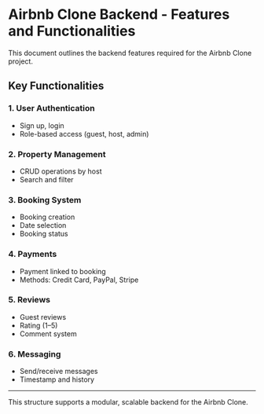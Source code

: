 # Airbnb Clone Backend - Features and Functionalities

This document outlines the backend features required for the Airbnb Clone project.


## Key Functionalities

### 1. User Authentication
- Sign up, login
- Role-based access (guest, host, admin)

### 2. Property Management
- CRUD operations by host
- Search and filter

### 3. Booking System
- Booking creation
- Date selection
- Booking status

### 4. Payments
- Payment linked to booking
- Methods: Credit Card, PayPal, Stripe

### 5. Reviews
- Guest reviews
- Rating (1–5)
- Comment system

### 6. Messaging
- Send/receive messages
- Timestamp and history

---

This structure supports a modular, scalable backend for the Airbnb Clone.
